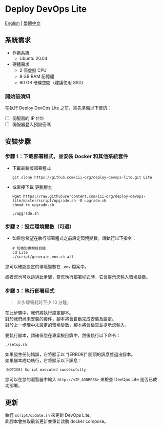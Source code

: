 # Deploy DevOps Lite

[English](README.md) | [繁體中文](README.zh_TW.md)

## 系統需求

- 作業系統
    - Ubuntu 20.04
- 硬體需求
    - 2 個虛擬 CPU
    - 8 GB RAM 記憶體
    - 60 GB 硬碟空間（建議使用 SSD）

### 開始前須知

在執行 Deploy DevOps Lite 之前，需先準備以下資訊：

- [ ] 伺服器的 IP 位址
- [ ] 伺服器登入預設密碼

## 安裝步驟

### 步驟 1：下載部署程式，並安裝 Docker 和其他系統套件

- 下載最新版部署程式

  ```shell
  git clone https://github.com/iii-org/deploy-devops-lite.git Lite
  ```

- 或直接下載 [更新腳本](https://raw.githubusercontent.com/iii-org/deploy-devops-lite/master/script/upgrade.sh)

  ```shell
  wget https://raw.githubusercontent.com/iii-org/deploy-devops-lite/master/script/upgrade.sh -O upgrade.sh
  chmod +x upgrade.sh
  
  ./upgrade.sh
  ```

### 步驟 2：設定環境變數（可選）

- 如果您希望在執行部署程式之前設定環境變數，請執行以下指令：

  ```shell
  # 切換到專案根目錄
  cd Lite
  ./script/generate_env.sh all
  ```

您可以確認設定的環境變數在 `.env` 檔案中。

或者您也可以跳過此步驟，當您執行部署程式時，它會提示您輸入環境變數。

### 步驟 3：執行部署程式

> 此步驟需耗時至少 10 分鐘。

在此步驟中，我們將執行設定腳本。  
對於我們尚未安裝的套件，腳本將會自動完成安裝及設定。  
對於上一步驟中未設定的環境變數，腳本將會檢查並提示您輸入。

要執行腳本，請確保您在專案根目錄中，然後執行以下命令：

```shell
./setup.sh
```

如果發生任何錯誤，它將顯示以 “[ERROR]” 開頭的訊息並退出腳本。  
如果腳本成功執行，它將顯示以下訊息：

```shell
[NOTICE] Script executed successfully
```

您可以在您的瀏覽器中輸入 `http://<IP_ADDRESS>` 來檢查 DevOps Lite 是否已成功部署。

## 更新

執行 `script/update.sh` 來更新 DevOps Lite。  
此腳本會拉取最新更新並重新啟動 docker compose。